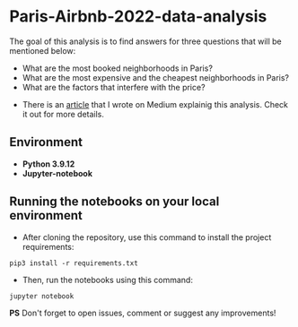 # Paris-Airbnb-2022-data-analysis

The goal of this analysis is to find answers for three questions that will be mentioned below:
  
  - What are the most booked neighborhoods in Paris?
  - What are the most expensive and the cheapest neighborhoods in Paris?
  - What are the factors that interfere with the price?

* There is an [article](https://medium.com/@aminebenneji/this-analysis-will-make-you-rethink-how-you-choose-your-stay-88e4c25f0d5b) that I wrote on Medium explainig this analysis. Check it out for more details.

## Environment

 - **Python 3.9.12**
 - **Jupyter-notebook**


## Running the notebooks on your local environment
- After cloning the repository, use this command to install the project requirements:

```
pip3 install -r requirements.txt
```

- Then, run the notebooks using this command:

```
jupyter notebook 
```

**PS**
Don't forget to open issues, comment or suggest any improvements! 

